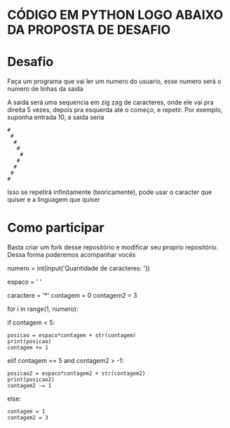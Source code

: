 # CÓDIGO EM PYTHON LOGO ABAIXO DA PROPOSTA DE DESAFIO

# Desafio
Faça um programa que vai ler um numero do usuario, esse numero será o numero de linhas da saida

A saida será uma sequencia em zig zag de caracteres, onde ele vai pra direita 5 vezes, depois pra esquerda até o começo, e repetir. Por exemplo, suponha entrada 10, a saida seria

```
#
 #
  #
   #
    #
   #
  #
 #
#
```

Isso se repetirá infinitamente (teoricamente), pode usar o caracter que quiser e a linguagem que quiser

# Como participar
Basta criar um fork desse repositório e modificar seu proprio repositório. Dessa forma poderemos acompanhar vocês


numero = int(input('Quantidade de caracteres: '))

espaco = ' '

caractere = '*'
contagem = 0
contagem2 = 3

for i in range(1, numero):
  
  if contagem < 5:

    posicao = espaco*contagem + str(contagem)
    print(posicao)
    contagem += 1
  
  elif contagem == 5 and contagem2 > -1:

    posicao2 = espaco*contagem2 + str(contagem2)
    print(posicao2)
    contagem2 -= 1

  else:
 
    contagem = 1
    contagem2 = 3  
    
